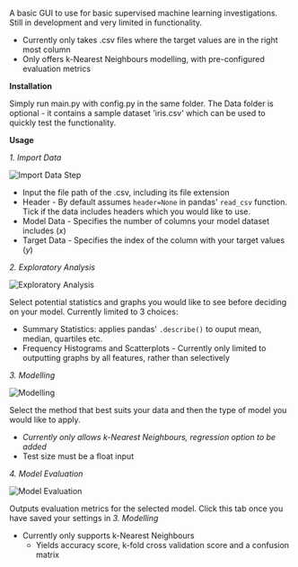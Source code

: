 A basic GUI to use for basic supervised machine learning investigations. Still in development and very limited in functionality.
- Currently only takes .csv files where the target values are in the right most column
- Only offers k-Nearest Neighbours modelling, with pre-configured evaluation metrics

**Installation**

Simply run main.py with config.py in the same folder. The Data folder is optional - it contains a sample dataset 'iris.csv' which can be used to quickly test the functionality.

**Usage**

*1. Import Data*

![Import Data Step](https://github.com/ghuang582/gui-data/blob/master/Documentation/Import%20Step.jpg)

- Input the file path of the .csv, including its file extension
- Header - By default assumes `header=None` in pandas' `read_csv` function. Tick if the data includes headers which you would like to use.
- Model Data - Specifies the number of columns your model dataset includes (*x*)
- Target Data - Specifies the index of the column with your target values (*y*)

*2. Exploratory Analysis*

![Exploratory Analysis](https://github.com/ghuang582/gui-data/blob/master/Documentation/Exploratory%20Analysis.jpg)

Select potential statistics and graphs you would like to see before deciding on your model. Currently limited to 3 choices:
- Summary Statistics: applies pandas' `.describe()` to ouput mean, median, quartiles etc.
- Frequency Histograms and Scatterplots - Currently only limited to outputting graphs by all features, rather than selectively

*3. Modelling*

![Modelling](https://github.com/ghuang582/gui-data/blob/master/Documentation/Modelling.jpg)

Select the method that best suits your data and then the type of model you would like to apply.
- *Currently only allows k-Nearest Neighbours, regression option to be added*
- Test size must be a float input

*4. Model Evaluation*

![Model Evaluation](https://github.com/ghuang582/gui-data/blob/master/Documentation/Model%20Evaluation.jpg)

Outputs evaluation metrics for the selected model. Click this tab once you have saved your settings in *3. Modelling*
- Currently only supports k-Nearest Neighbours
  - Yields accuracy score, k-fold cross validation score and a confusion matrix
